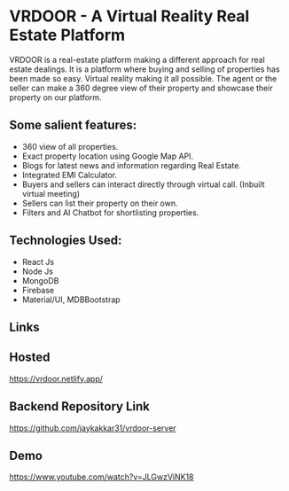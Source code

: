 # VRDOOR - A Virtual Reality Real Estate Platform

VRDOOR is a real-estate platform making a different approach for real estate dealings. It is a platform where buying and selling of properties has been made so easy. Virtual reality making it all possible. The agent or the seller can make a 360 degree view of their property and showcase their property on our platform. 


## Some salient features:
- 360 view of all properties.
- Exact property location using Google Map API.
- Blogs for latest news and information regarding Real Estate.
- Integrated EMI Calculator.
- Buyers and sellers can interact directly through virtual call. (Inbuilt virtual meeting)
- Sellers can list their property on their own.
- Filters and AI Chatbot for shortlisting properties.

## Technologies Used:
- React Js
- Node Js
- MongoDB
- Firebase
- Material/UI, MDBBootstrap

## Links

## Hosted 
https://vrdoor.netlify.app/

## Backend Repository Link
https://github.com/jaykakkar31/vrdoor-server

## Demo
https://www.youtube.com/watch?v=JLGwzViNK18
